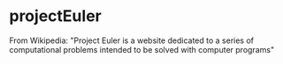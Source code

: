 # projectEuler
From Wikipedia: "Project Euler is a website dedicated to a series of computational problems intended to be solved with computer programs"

